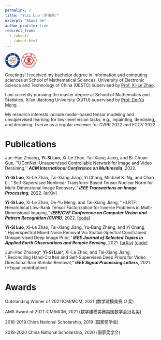 ```yaml
---
permalink: /
title: "Yisi Luo (罗倚斯)"
excerpt: "About me"
author_profile: true
redirect_from: 
  - /about/
  - /about.html
---
```

<img src="uestc4.jpg" width="10%" align="center">  <img src="xtju.jpg" width="9.8%" align="center"> 

Greetings! I received my bachelor degree in information and computing sciences at School of Mathematical Sciences, University of Electronic Science and Technology of China (UESTC) supervised by [Prof. Xi-Le Zhao](https://zhaoxile.github.io).

I am currently pursuing the master degree at School of Mathematics and Statistics, Xi’an Jiaotong University (XJTU) supervised by [Prof. De-Yu Meng](https://gr.xjtu.edu.cn/en/web/dymeng).

My research interests include model-based tensor modeling and unsupervised learning for low-level vision tasks, e.g., inpainting, denoising, and deraining. I serve as a regular reviewer for CVPR 2022 and ECCV 2022.

Publications
======
Jun-Hao Zhuang, **Yi-Si Luo**, Xi-Le Zhao, Tai-Xiang Jiang, and Bi-Chuan Guo, ''UConNet: Unsupervised Controllable Network for Image and Video Deraining,'' ***ACM International Conference on Multimedia***, 2022.

**Yi-Si Luo**, Xi-Le Zhao, Tai-Xiang Jiang, Yi Chang, Michael K. Ng, and Chao Li, ''Self-Supervised Nonlinear Transform-Based Tensor Nuclear Norm for Multi-Dimensional Image Recovery,'' ***IEEE Transactions on Image Processing***, 2022. [<a href="https://arxiv.org/abs/2105.14320">arXiv</a>]

**Yi-Si Luo**, Xi-Le Zhao, De-Yu Meng, and Tai-Xiang Jiang, ''HLRTF: Hierarchical Low-Rank Tensor Factorization for Inverse Problems in Multi-Dimensional Imaging,'' ***IEEE/CVF Conference on Computer Vision and Pattern Recognition (CVPR)***, 2022. [<a href="https://github.com/YisiLuo/HLRTF">code</a>]

**Yi-Si Luo**, Xi-Le Zhao, Tai-Xiang Jiang, Yu-Bang Zheng, and Yi Chang, ''Hyperspectral Mixed Noise Removal Via Spatial-Spectral Constrained Unsupervised Deep Image Prior,'' ***IEEE Journal of Selected Topics in Applied Earth Observations and Remote Sensing***, 2021. [<a href="https://arxiv.org/abs/2008.09753">arXiv</a>] [<a href="https://github.com/YisiLuo/S2DIP">code</a>]

Jun-Hao Zhuang\*, **Yi-Si Luo**\*, Xi-Le Zhao, and Tai-Xiang Jiang, ''Reconciling Hand-Crafted and Self-Supervised Deep Priors for Video Directional Rain Streaks Removal,'' ***IEEE Signal Processing Letters***, 2021. (\*Equal contribution)

Awards
======
Outstanding Winner of 2021 ICM/MCM, 2021 (数学建模美赛 O 奖)

AMS Award of 2021 ICM/MCM, 2021 (数学建模美赛美国数学会冠名奖)

2018-2019 China National Scholarship, 2019 (国家奖学金) 

2019-2020 China National Scholarship, 2020 (国家奖学金)

